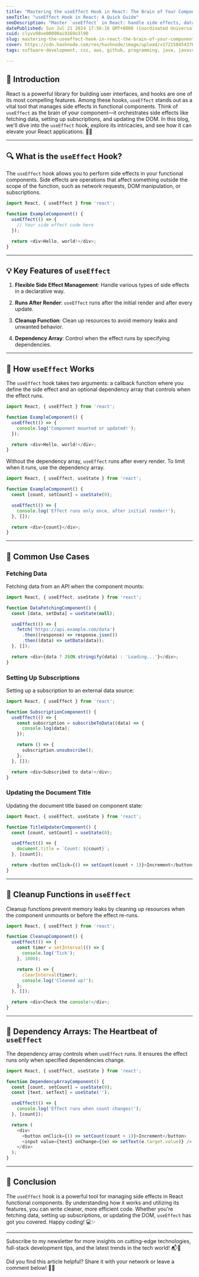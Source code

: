 ```yaml
---
title: "Mastering the useEffect Hook in React: The Brain of Your Components 🧠"
seoTitle: "useEffect Hook in React: A Quick Guide"
seoDescription: "Master `useEffect` in React: handle side effects, data fetching, subscriptions, and cleanup. Boost your React skills! 🚀✨"
datePublished: Sun Jul 21 2024 17:56:16 GMT+0000 (Coordinated Universal Time)
cuid: clyvv08ve00090ai9169o3l90
slug: mastering-the-useeffect-hook-in-react-the-brain-of-your-components
cover: https://cdn.hashnode.com/res/hashnode/image/upload/v1721584543763/ce6a5163-4413-4cb6-b9e0-329219e3f15a.avif
tags: software-development, css, aws, github, programming, java, javascript, python, web-development, nodejs, kubernetes, reactjs, html5, devops, frontend-development

---
```


## 🌟 Introduction

React is a powerful library for building user interfaces, and hooks are one of its most compelling features. Among these hooks, `useEffect` stands out as a vital tool that manages side effects in functional components. Think of `useEffect` as the brain of your component—it orchestrates side effects like fetching data, setting up subscriptions, and updating the DOM. In this blog, we'll dive into the `useEffect` hook, explore its intricacies, and see how it can elevate your React applications. 🚀✨

---

## 🔍 What is the `useEffect` Hook?

The `useEffect` hook allows you to perform side effects in your functional components. Side effects are operations that affect something outside the scope of the function, such as network requests, DOM manipulation, or subscriptions.

```javascript
import React, { useEffect } from 'react';

function ExampleComponent() {
  useEffect(() => {
    // Your side effect code here
  });

  return <div>Hello, world!</div>;
}
```

---

## 💡 Key Features of `useEffect`

1. **Flexible Side Effect Management**: Handle various types of side effects in a declarative way.
    
2. **Runs After Render**: `useEffect` runs after the initial render and after every update.
    
3. **Cleanup Function**: Clean up resources to avoid memory leaks and unwanted behavior.
    
4. **Dependency Array**: Control when the effect runs by specifying dependencies.
    

---

## 🔄 How `useEffect` Works

The `useEffect` hook takes two arguments: a callback function where you define the side effect and an optional dependency array that controls when the effect runs.

```javascript
import React, { useEffect } from 'react';

function ExampleComponent() {
  useEffect(() => {
    console.log('Component mounted or updated!');
  });

  return <div>Hello, world!</div>;
}
```

Without the dependency array, `useEffect` runs after every render. To limit when it runs, use the dependency array.

```javascript
import React, { useEffect, useState } from 'react';

function ExampleComponent() {
  const [count, setCount] = useState(0);

  useEffect(() => {
    console.log('Effect runs only once, after initial render!');
  }, []);

  return <div>{count}</div>;
}
```

---

## 📜 Common Use Cases

### Fetching Data

Fetching data from an API when the component mounts:

```javascript
import React, { useEffect, useState } from 'react';

function DataFetchingComponent() {
  const [data, setData] = useState(null);

  useEffect(() => {
    fetch('https://api.example.com/data')
      .then((response) => response.json())
      .then((data) => setData(data));
  }, []);

  return <div>{data ? JSON.stringify(data) : 'Loading...'}</div>;
}
```

### Setting Up Subscriptions

Setting up a subscription to an external data source:

```javascript
import React, { useEffect } from 'react';

function SubscriptionComponent() {
  useEffect(() => {
    const subscription = subscribeToData((data) => {
      console.log(data);
    });

    return () => {
      subscription.unsubscribe();
    };
  }, []);

  return <div>Subscribed to data!</div>;
}
```

### Updating the Document Title

Updating the document title based on component state:

```javascript
import React, { useEffect, useState } from 'react';

function TitleUpdaterComponent() {
  const [count, setCount] = useState(0);

  useEffect(() => {
    document.title = `Count: ${count}`;
  }, [count]);

  return <button onClick={() => setCount(count + 1)}>Increment</button>;
}
```

---

## 🧹 Cleanup Functions in `useEffect`

Cleanup functions prevent memory leaks by cleaning up resources when the component unmounts or before the effect re-runs.

```javascript
import React, { useEffect } from 'react';

function CleanupComponent() {
  useEffect(() => {
    const timer = setInterval(() => {
      console.log('Tick');
    }, 1000);

    return () => {
      clearInterval(timer);
      console.log('Cleaned up!');
    };
  }, []);

  return <div>Check the console!</div>;
}
```

---

## 💓 Dependency Arrays: The Heartbeat of `useEffect`

The dependency array controls when `useEffect` runs. It ensures the effect runs only when specified dependencies change.

```javascript
import React, { useEffect, useState } from 'react';

function DependencyArrayComponent() {
  const [count, setCount] = useState(0);
  const [text, setText] = useState('');

  useEffect(() => {
    console.log('Effect runs when count changes!');
  }, [count]);

  return (
    <div>
      <button onClick={() => setCount(count + 1)}>Increment</button>
      <input value={text} onChange={(e) => setText(e.target.value)} />
    </div>
  );
}
```

---

## 🎉 Conclusion

The `useEffect` hook is a powerful tool for managing side effects in React functional components. By understanding how it works and utilizing its features, you can write cleaner, more efficient code. Whether you're fetching data, setting up subscriptions, or updating the DOM, `useEffect` has got you covered. Happy coding! 💻✨

---

Subscribe to my newsletter for more insights on cutting-edge technologies, full-stack development tips, and the latest trends in the tech world! 📬🚀

Did you find this article helpful? Share it with your network or leave a comment below! 🙌💬